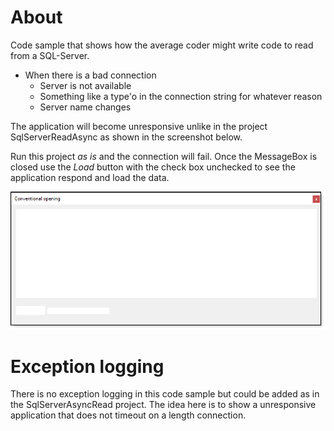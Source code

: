 ﻿# About

Code sample that shows how the average coder might write code to read from a SQL-Server.

- When there is a bad connection
  - Server is not available
  - Something like a type'o in the connection string for whatever reason
  - Server name changes



The application will become unresponsive unlike in the project SqlServerReadAsync as shown in the screenshot below.

Run this project *as is* and the connection will fail. Once the MessageBox is closed use the *Load* button with the check box unchecked to see the application respond and load the data.

![screen](assets/BadConnection.png)

# Exception logging

There is no exception logging in this code sample but could be added as in the SqlServerAsyncRead project. The idea here is to show a unresponsive application that does not timeout on a length connection.